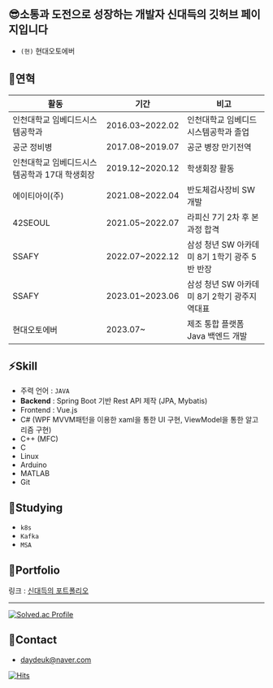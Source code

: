 ## 😎소통과 도전으로 성장하는 개발자 신대득의 깃허브 페이지입니다
- <code>(현)</code> 현대오토에버

## 👋연혁

| 활동 | 기간 | 비고|
| ------ | ------ | ------ |
| 인천대학교 임베디드시스템공학과 | 2016.03~2022.02| 인천대학교 임베디드시스템공학과 졸업 |
| 공군 정비병 | 2017.08~2019.07 | 공군 병장 만기전역 |
| 인천대학교 임베디드시스템공학과 17대 학생회장 | 2019.12~2020.12 | 학생회장 활동 |
| 에이티아이(주) | 2021.08~2022.04 | 반도체검사장비 SW 개발 |
|    42SEOUL    | 2021.05~2022.07 | 라피신 7기 2차 후 본과정 합격 |
|    SSAFY      | 2022.07~2022.12 | 삼성 청년 SW 아카데미 8기 1학기 광주 5반 반장 |
|    SSAFY      | 2023.01~2023.06 | 삼성 청년 SW 아카데미 8기 2학기 광주지역대표 |
|    현대오토에버      | 2023.07~ | 제조 통합 플랫폼 Java 백엔드 개발 |

## ⚡Skill
- 주력 언어 : <code>JAVA</code>
- **Backend** : Spring Boot 기반 Rest API 제작 (JPA, Mybatis)
- Frontend : Vue.js
- C# (WPF MVVM패턴을 이용한 xaml을 통한 UI 구현, ViewModel을 통한 알고리즘 구현)
- C++ (MFC)
- C
- Linux
- Arduino
- MATLAB
- Git

## 👀Studying
- <code>k8s</code>
- <code>Kafka</code>
- <code>MSA</code>

## 📘Portfolio
링크 : [신대득의 포트폴리오](https://tiny-astrodon-7d8.notion.site/7c35925606dd4905a7582a0901649b58) <br/>


<hr/>

[![Solved.ac Profile](http://mazassumnida.wtf/api/v2/generate_badge?boj=shindae96)](https://solved.ac/shindaed96/)

## 💬Contact
- daydeuk@naver.com

[![Hits](https://hits.seeyoufarm.com/api/count/incr/badge.svg?url=https%3A%2F%2Fgithub.com%2Fdaydeuk%2Fdaydeuk&count_bg=%2300FFA9&title_bg=%234ABA5F&icon=&icon_color=%23E7E7E7&title=hits&edge_flat=false)](https://hits.seeyoufarm.com)

<!---
daedeuk/daedeuk is a ✨ special ✨ repository because its `README.md` (this file) appears on your GitHub profile.
You can click the Preview link to take a look at your changes.
--->
